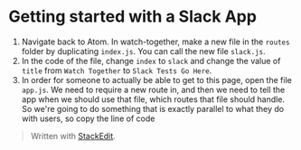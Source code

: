 # Getting started with a Slack App
1. Navigate back to Atom. In watch-together, make a new file in the `routes` folder by duplicating `index.js`. You can call the new file `slack.js`.
2. In the code of the file, change `index` to `slack` and change the value of `title` from `Watch Together` to `Slack Tests Go Here`.
3. In order for someone to actually be able to get to this page, open the file `app.js`. We need to require a new route in, and then we need to tell the app when we should use that file, which routes that file should handle. So we're going to do something that is exactly parallel to what they do with users, so copy the line of code



> Written with [StackEdit](https://stackedit.io/).
<!--stackedit_data:
eyJoaXN0b3J5IjpbLTE5OTkwNTMwLDE3NjAyMzcxNzFdfQ==
-->